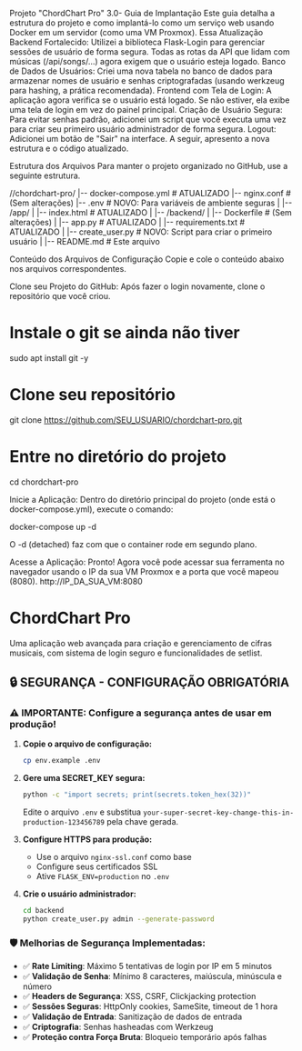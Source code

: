 Projeto "ChordChart Pro" 3.0- Guia de Implantação
Este guia detalha a estrutura do projeto e como implantá-lo como um serviço web usando Docker em um servidor (como uma VM Proxmox).
Essa Atualização
Backend Fortalecido: Utilizei a biblioteca Flask-Login para gerenciar sessões de usuário de forma segura. Todas as rotas da API que lidam com músicas (/api/songs/...) agora exigem que o usuário esteja logado.
Banco de Dados de Usuários: Criei uma nova tabela no banco de dados para armazenar nomes de usuário e senhas criptografadas (usando werkzeug para hashing, a prática recomendada).
Frontend com Tela de Login: A aplicação agora verifica se o usuário está logado. Se não estiver, ela exibe uma tela de login em vez do painel principal.
Criação de Usuário Segura: Para evitar senhas padrão, adicionei um script que você executa uma vez para criar seu primeiro usuário administrador de forma segura.
Logout: Adicionei um botão de "Sair" na interface.
A seguir, apresento a nova estrutura e o código atualizado.

Estrutura dos Arquivos
Para manter o projeto organizado no GitHub, use a seguinte estrutura.

//chordchart-pro/
|-- docker-compose.yml       # ATUALIZADO
|-- nginx.conf               # (Sem alterações)
|-- .env                     # NOVO: Para variáveis de ambiente seguras
|
|-- /app/
|   |-- index.html           # ATUALIZADO
|
|-- /backend/
|   |-- Dockerfile           # (Sem alterações)
|   |-- app.py               # ATUALIZADO
|   |-- requirements.txt     # ATUALIZADO
|   |-- create_user.py       # NOVO: Script para criar o primeiro usuário
|
|-- README.md               # Este arquivo

Conteúdo dos Arquivos de Configuração
Copie e cole o conteúdo abaixo nos arquivos correspondentes.


Clone seu Projeto do GitHub: Após fazer o login novamente, clone o repositório que você criou.

# Instale o git se ainda não tiver
sudo apt install git -y

# Clone seu repositório
git clone https://github.com/SEU_USUARIO/chordchart-pro.git

# Entre no diretório do projeto
cd chordchart-pro

Inicie a Aplicação: Dentro do diretório principal do projeto (onde está o docker-compose.yml), execute o comando:

docker-compose up -d

O -d (detached) faz com que o container rode em segundo plano.

Acesse a Aplicação: Pronto! Agora você pode acessar sua ferramenta no navegador usando o IP da sua VM Proxmox e a porta que você mapeou (8080).
http://IP_DA_SUA_VM:8080

# ChordChart Pro

Uma aplicação web avançada para criação e gerenciamento de cifras musicais, com sistema de login seguro e funcionalidades de setlist.

## 🔒 **SEGURANÇA - CONFIGURAÇÃO OBRIGATÓRIA**

### ⚠️ **IMPORTANTE: Configure a segurança antes de usar em produção!**

1. **Copie o arquivo de configuração:**
   ```bash
   cp env.example .env
   ```

2. **Gere uma SECRET_KEY segura:**
   ```bash
   python -c "import secrets; print(secrets.token_hex(32))"
   ```
   Edite o arquivo `.env` e substitua `your-super-secret-key-change-this-in-production-123456789` pela chave gerada.

3. **Configure HTTPS para produção:**
   - Use o arquivo `nginx-ssl.conf` como base
   - Configure seus certificados SSL
   - Ative `FLASK_ENV=production` no `.env`

4. **Crie o usuário administrador:**
   ```bash
   cd backend
   python create_user.py admin --generate-password
   ```

### 🛡️ **Melhorias de Segurança Implementadas:**

- ✅ **Rate Limiting**: Máximo 5 tentativas de login por IP em 5 minutos
- ✅ **Validação de Senha**: Mínimo 8 caracteres, maiúscula, minúscula e número
- ✅ **Headers de Segurança**: XSS, CSRF, Clickjacking protection
- ✅ **Sessões Seguras**: HttpOnly cookies, SameSite, timeout de 1 hora
- ✅ **Validação de Entrada**: Sanitização de dados de entrada
- ✅ **Criptografia**: Senhas hasheadas com Werkzeug
- ✅ **Proteção contra Força Bruta**: Bloqueio temporário após falhas